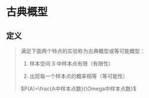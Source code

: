 # 古典概型

## 定义

> 满足下面两个特点的实验称为古典概型或等可能概型：
> 
> 1. 样本空间 $S$ 中样本点有限（有限性）
>
> 2. 出现每一个样本点的概率相等（等可能性）
>
> $P(A)=\frac{A中样本点数}{\Omega中样本点数}$
